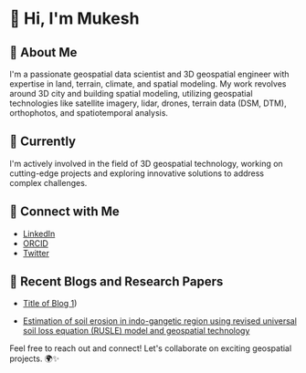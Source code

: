 # 👋 Hi, I'm Mukesh

## 👀 About Me
I'm a passionate geospatial data scientist and 3D geospatial engineer with expertise in land, terrain, climate, and spatial modeling. My work revolves around 3D city and building spatial modeling, utilizing geospatial technologies like satellite imagery, lidar, drones, terrain data (DSM, DTM), orthophotos, and spatiotemporal analysis.

## 🌱 Currently
I'm actively involved in the field of 3D geospatial technology, working on cutting-edge projects and exploring innovative solutions to address complex challenges.

## 🔗 Connect with Me
- [LinkedIn](https://www.linkedin.com/in/yadavmukesh1111001110/)
- [ORCID](https://orcid.org/0000-0002-4112-9674)
- [Twitter](https://twitter.com/Mukesh43888164?t=mwlZmp-94HB5CxdpAbwUzg&s=09)

## 📝 Recent Blogs and Research Papers
- [Title of Blog 1](https://www.digitalbluefoam.com/post/mapping-urban-green-spaces-the-spatial-revolution-for-15-minute-cities))

- [Estimation of soil erosion in indo-gangetic region using revised universal soil loss equation (RUSLE) model and geospatial technology](https://link.springer.com/article/10.1007/s40808-022-01553-w)


Feel free to reach out and connect! Let's collaborate on exciting geospatial projects. 🌍✨

